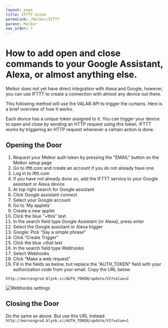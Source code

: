 ```yaml
---
layout: page
title: IFTTT Guide
permalink: /Melkor/IFTTT
parent: Melkor
nav_order: 7
---
```


# How to add open and close commands to your Google Assistant, Alexa, or almost anything else.

Melkor does not yet have direct integration with Alexa and Google, however, you can use IFTTT to create a connection with almost any device out there.

This following method will use the VALAR API to trigger the curtains. Here is a brief overview of how it works.

Each device has a unique token assigned to it. You can trigger your device to open and close by sending an HTTP request using this token. IFTTT works by triggering an HTTP request whenever a certain action is done.

## Opening the Door

1) Request your Melkor auth token by pressing the "EMAIL" button on the Melkor setup page  
2) Go to ifttt.com and create an account if you do not already have one  
3) Log in to ifttt.com  
4) If you have not already done so, add the IFTTT service to your Google assistant or Alexa device  
5) At top right search for Google assistant  
6) Click Google assistant connect  
7) Select your Google account  
8) Go to ‘My applets’  
9) Create a new applet  
10) Click the blue "+this" text  
11) In the search field type Google Assistant (or Alexa), press enter  
12) Select the Google assistant or Alexa trigger  
13) Google: Pick “Say a simple phrase”  
14) Click “Create Trigger”  
15) Click the blue +that  text  
16) In the search field type Webhooks  
17) Select Webhooks  
18) Click “Make a web request”  
19) Fill in the fields as below, but replace the “AUTH_TOKEN” field with your authorization code from your email. Copy the URL below.  



```http://morningrod.blynk.cc/AUTH_TOKEN/update/V3?value=2```

![Webhooks settings](\images\IFTTT_fill_in.JPG "IFTTT Settings")


## Closing the Door

Do the same as above. But use this URL instead:
```http://morningrod.blynk.cc/AUTH_TOKEN/update/V3?value=1```

